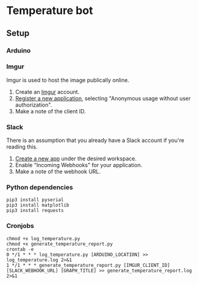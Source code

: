 # Temperature bot

## Setup

### Arduino

### Imgur
Imgur is used to host the image publically online.
1. Create an [Imgur](https://imgur.com/) account.
2. [Register a new application](https://api.imgur.com/oauth2/addclient), selecting "Anonymous usage without user authorization".
3. Make a note of the client ID.

### Slack
There is an assumption that you already have a Slack account if you're reading this.
1. [Create a new app](https://api.slack.com/apps) under the desired workspace.
2. Enable "Incoming Webhooks" for your application.
3. Make a note of the webhook URL.

### Python dependencies
```
pip3 install pyserial
pip3 install matplotlib
pip3 install requests
```

### Cronjobs
```
chmod +x log_temperature.py
chmod +x generate_temperature_report.py
crontab -e
0 */1 * * * log_temperature.py [ARDUINO_LOCATION] >> log_temperature.log 2>&1
1 */1 * * * generate_temperature_report.py [IMGUR_CLIENT_ID] [SLACK_WEBHOOK_URL] [GRAPH_TITLE] >> generate_temperature_report.log 2>&1
```
